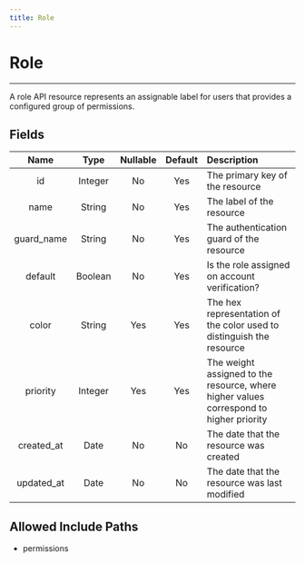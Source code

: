 ```yaml
---
title: Role
---
```


# Role

---

A role API resource represents an assignable label for users that provides a configured group of permissions.

## Fields

|    Name    |  Type   | Nullable | Default |  Description                                                                           |
| :--------: | :-----: | :------: | :-----: | :------------------------------------------------------------------------------------- |
| id         | Integer | No       | Yes     | The primary key of the resource                                                        |
| name       | String  | No       | Yes     | The label of the resource                                                              |
| guard_name | String  | No       | Yes     | The authentication guard of the resource                                               |
| default    | Boolean | No       | Yes     | Is the role assigned on account verification?                                          |
| color      | String  | Yes      | Yes     | The hex representation of the color used to distinguish the resource                   |
| priority   | Integer | Yes      | Yes     | The weight assigned to the resource, where higher values correspond to higher priority |
| created_at | Date    | No       | No      | The date that the resource was created                                                 |
| updated_at | Date    | No       | No      | The date that the resource was last modified                                           |

## Allowed Include Paths

* permissions